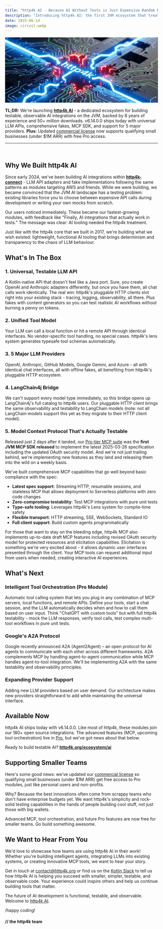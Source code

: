 ```yaml
---
title: "http4k AI - Because AI Without Tests is Just Expensive Random Number Generation"
description: "Introducing http4k AI: the first JVM ecosystem that treats AI providers how they should be – testable HTTP APIs with mockable interfaces. Plus: updated commercial license terms to support small business."
date: 2025-06-14
image: circuit.webp
---
```


<img class="imageMid my-4" src="./circuit.webp" alt="http4k logo"/>

**TL;DR:** We're launching **[http4k AI](/ecosystem/ai)** - a dedicated ecosystem for building testable, observable AI integrations on the JVM, backed by 8 years of experience and 50+ million downloads. v6.14.0.0 ships today with universal LLM APIs, comprehensive fakes, MCP SDK, and support for 5 major providers. **Plus:** Updated [commercial license](/commercial-license/) now supports qualifying small businesses (under $1M ARR) with free Pro access.

---

<br/>

## Why We Built http4k AI

Since early 2024, we've been building AI integrations within **[http4k-connect](https://connect.http4k.org)** - LLM API adapters and fake implementations following the same patterns as modules targeting AWS and friends.  While we were building, we became convinced that the JVM AI landscape has a testing problem: existing libraries force you to choose between expensive API calls during development or writing your own mocks from scratch.

Our users noticed immediately. These became our fastest-growing modules, with feedback like "Finally, AI integrations that actually work in tests." The message was clear: AI tooling needed the http4k treatment.

Just like with the http4k core that we built in 2017, we're building what we wish existed: lightweight, functional AI tooling that brings determinism and transparency to the chaos of LLM behaviour. 

## What's In The Box

### 1. Universal, Testable LLM API
A Kotlin-native API that doesn't feel like a Java port. Sure, you create OpenAI and Anthropic adapters differently, but once you have them, all chat calls work identically. The real win: http4k's pluggable HTTP clients slot right into your existing stack - tracing, logging, observability, all there. Plus fakes with content generators so you can test realistic AI workflows without burning a penny on tokens.

### 2. Unified Tool Model
Your LLM can call a local function or hit a remote API through identical interfaces. No vendor-specific tool handling, no special cases. http4k's lens system generates typesafe tool schemas automatically.

### 3. 5 Major LLM Providers
OpenAI, Anthropic, GitHub Models, Google Gemini, and Azure - all with identical chat interfaces, all with offline fakes, all benefiting from http4k's pluggable HTTP ecosystem.

### 4. LangChain4j Bridge
We can't support every model type immediately, so this bridge opens up LangChain4j's full catalog to http4k users. Our pluggable HTTP client brings the same observability and testability to LangChain models (note: not all LangChain models support this yet as they migrate to their HTTP client model).

### 5. Model Context Protocol That's Actually Testable
Released just 2 days after it landed, our [Pro-tier MCP suite](https://mcp.http4k.org) was the **first JVM MCP SDK released** to implement the latest 2025-03-26 specification including the updated OAuth security model. And we're not just trailing behind, we're implementing new features as they land and releasing them into the wild on a weekly basis.

We've built comprehensive MCP capabilities that go well beyond basic compliance with the spec:

- **Latest spec support**: Streaming HTTP, resumable sessions, and stateless MCP that allows deployment to Serverless platforms with zero code changes
- **Zero-compromise testability**: Test MCP integrations with pure unit tests
- **Type-safe tooling**: Leverages http4k's Lens system for compile-time safety
- **Flexible transport**: HTTP streaming, SSE, WebSockets, Standard IO
- **Full client support**: Build custom agents programmatically

For those that want to stay on the bleeding edge, http4k MCP also implements up-to-date draft MCP features including revised OAuth security model for protected resources and elicitation capabilities. Elicitation is something we're very excited about - it allows dynamic user interfaces presented through the client. Your MCP tools can request additional input from users when needed, creating interactive AI experiences.

## What's Next

### Intelligent Tool Orchestration (Pro Module)
Automatic tool calling system that lets you plug in any combination of MCP servers, local functions, and remote APIs. Define your tools, start a chat session, and the LLM automatically decides when and how to call them based on user input. Think "ChatGPT with custom tools" but with full http4k testability - mock the LLM responses, verify tool calls, test complex multi-tool workflows in pure unit tests.

### Google's A2A Protocol
Google recently announced A2A (Agent2Agent) – an open protocol for AI agents to communicate with each other across different frameworks. A2A complements MCP by handling agent-to-agent communication while MCP handles agent-to-tool integration. We'll be implementing A2A with the same testability and observability principles.

### Expanding Provider Support
Adding new LLM providers based on user demand. Our architecture makes new providers straightforward to add while maintaining the universal interface.

## Available Now

http4k AI ships today with v6.14.0.0. Like most of http4k, these modules join our 180+ open source integrations. The advanced features (MCP, upcoming tool orchestration) live in [Pro](/pro), but we've got news about that below.

Ready to build testable AI? **[http4k.org/ecosystem/ai](/ecosystem/ai)**

## Supporting Smaller Teams

Here's some good news: we've updated our [commercial license](/commercial-license/) so qualifying small businesses (under $1M ARR) get free access to Pro modules, just like personal users and non-profits.

Why? Because the best innovations often come from scrappy teams who don't have enterprise budgets yet. We want http4k's simplicity and rock-solid testing capabilities in the hands of people building cool stuff, not just those with big wallets.

Advanced MCP, tool orchestration, and future Pro features are now free for smaller teams. Go build something awesome.

## We Want to Hear From You

We'd love to showcase how teams are using http4k AI in their work! Whether you're building intelligent agents, integrating LLMs into existing systems, or creating innovative MCP tools, we want to hear your story.

Get in touch at [contact@http4k.org](mailto:contact@http4k.org) or find us on the [Kotlin Slack](https://slack.http4k.org) to tell us how http4k AI is helping you succeed with smaller, simpler, testable, and observable code. Your experience could inspire others and help us continue building tools that matter.

The future of AI development is functional, testable, and observable. Welcome to [http4k AI](/ecosystem/ai).

/happy coding!

#### // the http4k team
